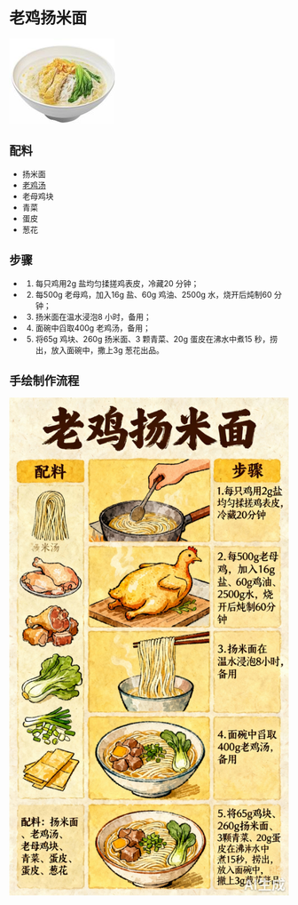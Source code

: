 # 老鸡扬米面

![老鸡扬米面](../images/老鸡扬米面.png)


## 配料

- 扬米面
- [老鸡汤](/汤/老鸡汤.md)
- 老母鸡块
- 青菜
- 蛋皮
- 葱花

## 步骤

- 1. 每只鸡用2g 盐均匀揉搓鸡表皮，冷藏20 分钟；
- 2. 每500g 老母鸡，加入16g 盐、60g 鸡油、2500g 水，烧开后炖制60 分钟；
- 3. 扬米面在温水浸泡8 小时，备用；
- 4. 面碗中舀取400g 老鸡汤，备用；
- 5. 将65g 鸡块、260g 扬米面、3 颗青菜、20g 蛋皮在沸水中煮15 秒，捞出，放入面碗中，撒上3g 葱花出品。


## 手绘制作流程

![手绘制作流程](../images/主食/老鸡扬米面.jpg)
